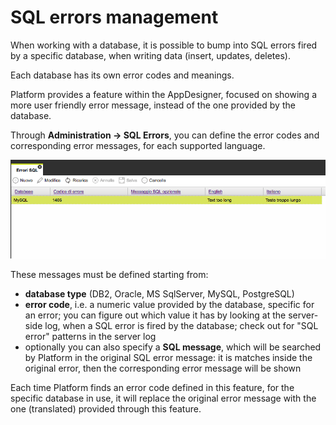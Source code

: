 # SQL errors management

When working with a database, it is possible to bump into SQL errors fired by a specific database, when writing data \(insert, updates, deletes\).

Each database has its own error codes and meanings.

Platform provides a feature within the AppDesigner, focused on showing a more user friendly error message, instead of the one provided by the database.

Through **Administration -&gt; SQL Errors**, you can define the error codes and corresponding error messages, for each supported language.

![](/assets/sqlerror.png)

These messages must be defined starting from:

* **database type** \(DB2, Oracle, MS SqlServer, MySQL, PostgreSQL\)
* **error code**, i.e. a numeric value provided by the database, specific for an error; you can figure out which value it has by looking at the server-side log, when a SQL error is fired by the database; check out for "SQL error" patterns in the server log
* optionally you can also specify a **SQL message**, which will be searched by Platform in the original SQL error message: it is matches inside the original error, then the corresponding error message will be shown

Each time Platform finds an error code defined in this feature, for the specific database in use, it will replace the original error message with the one \(translated\) provided through this feature.









